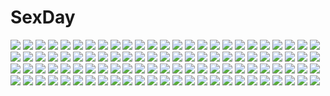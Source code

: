 # SexDay
![](https://konachan.com/image/30c441037b3d3b2968870d633b41585c/Konachan.com%20-%20210954%20animal_ears%20bow%20brown_hair%20ek_masato%20flowers%20kneehighs%20love_live%21_school_idol_project%20school_uniform%20sonoda_umi.jpg)
![](https://konachan.com/image/ce3800d7cb44e7d7e0f6028134cae829/Konachan.com%20-%20126301%20blush%20breasts%20brown_hair%20cleavage%20gakuou%20game_cg%20konoe_akari%20korie_riko%20waitress.jpg)
![](https://konachan.com/image/1b261cd6b433a5f0cada6de3144c1aef/Konachan.com%20-%20260492%20blue_hair%20breasts%20cape%20fire%20long_hair%20love_live%21_sunshine%21%21%20nude%20purple_eyes%20takamin_apaman%20thighhighs%20tsushima_yoshiko.jpg)
![](https://konachan.com/jpeg/4d6a27623d3aab9d1b9c81025c0a3e42/Konachan.com%20-%20164014%20barefoot%20beach%20blue_hair%20clouds%20dress%20food%20fruit%20hat%20hinanawi_tenshi%20moko_%283886397%29%20orange_eyes%20petals%20sky%20touhou%20water.jpg)
![](https://konachan.com/image/7fe134707206ad769d7809eed82afb99/Konachan.com%20-%20145010%20blue_eyes%20brown_eyes%20choker%20glasses%20gray_hair%20male%20range_murata%20short_hair%20tagme_%28character%29%20tie%20white.jpg)
![](https://konachan.com/image/03d765ba0c44eccac9fffbe455015b94/Konachan.com%20-%20275387%20animal%20breasts%20brown_hair%20cleavage%20drink%20fish%20flowers%20katana%20long_hair%20original%20purple_eyes%20sake%20sword%20torii%20umbrella%20water%20weapon%20weiyinji_xsk%20wet.jpg)
![](https://konachan.com/image/b4dc71cf366180dad137d8670fb9b82f/Konachan.com%20-%20153284%20blue_eyes%20blue_hair%20brown_hair%20essagna%20gray_hair%20red_eyes%20tagme%20tail%20yellow_eyes.jpg)
![](https://konachan.com/image/c337fba88bd9804639e711b5022a17da/Konachan.com%20-%20204034%20black_hair%20clouds%20crying%20dress%20kazeno%20long_hair%20shinohara_natsuki%20sky%20summer_dress%20summer_wars.jpg)
![](https://konachan.com/image/b331a47de64d5de79241ee80c435d8be/Konachan.com%20-%20165683%20headphones%20long_hair%20necklace%20nidy-2d-%20original%20red_eyes%20reflection%20white_hair.jpg)
![](https://konachan.com/image/78190a9b230c7968f70cd2a74f2d0d1f/Konachan.com%20-%2042879%20animal_ears%20bell%20blue_hair%20catgirl%20kannagi_crazy_shrine_maidens%20nagi.jpg)
![](https://konachan.com/image/df5d082fbed1c72fd263e8714389b371/Konachan.com%20-%20103511%20breasts%20calendar%20cameltoe%20garter_belt%20nipples%20nurse%20panties%20stockings%20tagme%20thighhighs%20topless%20underwear.jpg)
![](https://konachan.com/image/7f3af2d7b667b3d58036518376dafabb/Konachan.com%20-%2094378%20kanan_%28the_last_story%29%20mistwalker%20nintendo%20sword%20the_last_story%20weapon%20white.jpg)
![](https://konachan.com/image/47f5085e1e176db775c181472d1a8c48/Konachan.com%20-%20129086%20anus%20breasts%20censored%20fingering%20masturbation%20mikamin%20moon%20nipples%20no_bra%20nopan%20nurse%20purple_hair%20pussy%20tagme%20thighhighs.jpg)
![](https://konachan.com/image/40caad446ae43741196460f033023214/Konachan.com%20-%20218783%20apple228%20elbow_gloves%20gloves%20headdress%20original%20red_eyes%20wings.jpg)
![](https://konachan.com/jpeg/8cd153a1f99702174d7cf0ea8053780e/Konachan.com%20-%20298194%20black_hair%20breasts%20cropped%20glasses%20green_eyes%20headband%20kimono%20kozue_akari%20long_hair%20nipples%20no_bra%20open_shirt%20sengoku_otome%20undressing%20waifu2x.jpg)
![](https://konachan.com/jpeg/5139b9002955555e8d4cc0ebdc713525/Konachan.com%20-%20213662%20aliasing%20anthropomorphism%20blue_hair%20cafe_blanc%20hat%20hibiki_%28kancolle%29%20kantai_collection%20long_hair%20scarf%20school_uniform%20signed%20snow%20verniy_%28kancolle%29.jpg)
![](https://konachan.com/image/1503a0fd568d25fb4d46200a1297ac89/Konachan.com%20-%20292165%20a20_%28atsumaru%29%20apron%20blush%20halo%20long_hair%20original%20pink_eyes%20pink_hair%20ponytail%20shorts.jpg)
![](https://konachan.com/jpeg/b3afc61f4bae012f9619a049c1c78b2a/Konachan.com%20-%20248285%20anus%20blush%20breasts%20brown_hair%20cape%20gloves%20hat%20megumin%20nipples%20nonaka_tama%20nude%20pubic_hair%20pussy_juice%20red_eyes%20short_hair%20thighhighs%20witch_hat.jpg)
![](https://konachan.com/image/06d963ddac92e338e4a011debaa13175/Konachan.com%20-%2054817%20hatsune_miku%20vocaloid.jpg)
![](https://konachan.com/jpeg/f3e318ac54dfe3dd960c21ce3be04b14/Konachan.com%20-%20190157%20asagiri_nozomi%20black_hair%20censored%20game_cg%20hibiki_works%20long_hair%20oryou%20panties%20pantyhose%20penis%20pretty_x_cation%20sex%20torn_clothes%20underwear.jpg)
![](https://konachan.com/image/a258598bc8c1a10c3117f5d7412d5291/Konachan.com%20-%20159019%20butterfly%20flowers%20hatsune_miku%20japanese_clothes%20magnet_%28vocaloid%29%20megurine_luka%20nijita18%20petals%20vocaloid.jpg)
![](https://konachan.com/image/f36d44133c97a38df826f3f8c87174b9/Konachan.com%20-%20197524%20black_hair%20blonde_hair%20blue_eyes%20blush%20brown_eyes%20brown_hair%20headband%20katou_megumi%20long_hair%20purple_eyes%20short_hair%20thighhighs%20twintails%20woo_%28artist%29.jpg)
![](https://konachan.com/image/67f6bc91450a063348f31a1071955faf/Konachan.com%20-%20182091%20crown%20dress%20glasses%20gray_hair%20group%20hat%20horns%20long_hair%20magic%20original%20primrose%20red_eyes%20red_hair%20rulu%20skull%20sword%20umbrella%20weapon%20wings%20witch_hat.jpg)
![](https://konachan.com/jpeg/7bf3d152bc30b4c5edf7925300da5dee/Konachan.com%20-%20274903%20aqua_eyes%20black_hair%20brown_hair%20catgirl%20garter%20group%20gun%20hat%20headband%20long_hair%20pantyhose%20red_eyes%20shorts%20skirt%20stockings%20twintails%20weapon%20white_hair.jpg)
![](https://konachan.com/image/0009bd41a83c73f3ef5adc2fef873907/Konachan.com%20-%2043922%20alice_margatroid%20blonde_hair%20blue%20blue_eyes%20blue_hair%20hat%20kiezya%20mai_%28touhou%29%20ribbons%20touhou%20wings%20yellow_eyes%20yuki_%28touhou%29.jpg)
![](https://konachan.com/image/a5278060f3593af48922b1020a89e0eb/Konachan.com%20-%20232024%20aliasing%20anthropomorphism%20bikini%20blue_eyes%20breasts%20cameltoe%20cleavage%20gloves%20kantai_collection%20navel%20ribbons%20swimsuit%20tenken%20white%20white_hair.jpg)
![](https://konachan.com/jpeg/54d6388682f26cb5c4f75f87d48f558a/Konachan.com%20-%2067785%20hatsune_miku%20twintails%20vocaloid.jpg)
![](https://konachan.com/jpeg/72f48ce62ef8d4d0132e444476b3dc8b/Konachan.com%20-%20110074%20blush%20censored%20fingering%20hidan_no_aria%20keeeesuke%20long_hair%20masturbation%20nipples%20panties%20pussy%20red_eyes%20red_hair%20school_uniform%20thighhighs%20underwear.jpg)
![](https://konachan.com/image/4e98ff89def38b7c1ff564facc8847a3/Konachan.com%20-%2049522%20japanese_clothes%20kara_no_kyoukai%20kimono%20knife%20ryougi_shiki%20water.jpg)
![](https://konachan.com/image/e8ee175d1d724d468a12ce64dd92f685/Konachan.com%20-%20118409%20censored%20game_cg%20komori_kei%20noel_marres_ascot%20penis%20pubic_hair%20ricotta%20sex%20walkure_romanze.jpg)
![](https://konachan.com/jpeg/fdc3213a44d165c71d95315eea543ed8/Konachan.com%20-%20115732%20atou_tasuku%20blonde_hair%20brown_hair%20christmas%20food%20game_cg%20group%20hayashi_ryousuke%20koi_de_wa_naku%20makishima_yumi%20male%20tomose_shunsaku%20yano_konoka.jpg)
![](https://konachan.com/image/744e6c42e4e1dd0886c867c4fe58014d/Konachan.com%20-%20234916%20building%20kneehighs%20niko_p%20original%20signed%20stairs%20tagme.jpg)
![](https://konachan.com/image/d45600b4a11bfef95d2b43cf20d5b66d/Konachan.com%20-%20280970%202girls%20aak%20aqua_eyes%20aqua_hair%20barefoot%20bikini%20blue_hair%20breasts%20brown_eyes%20bunny_ears%20cameltoe%20cleavage%20hat%20loli%20navel%20spread_legs%20swimsuit%20topless.jpg)
![](https://konachan.com/jpeg/da733f417c0b262ba0fe6ba5a4914704/Konachan.com%20-%20174467%20apron%20brown_hair%20haine%20headdress%20kneehighs%20logo%20long_hair%20maid%20myuseru_foaran%20pointed_ears%20purple_eyes%20third-party_edit%20twintails%20white.jpg)
![](https://konachan.com/image/39ab2d6fa7167cbdbb8f87d2a5ae92b3/Konachan.com%20-%205714%20baku%20blue_eyes%20kuromi%20naruse_hirofumi%20onegai_my_melody.jpg)
![](https://konachan.com/image/f4d68272a2077e9b5a14abdb2bab51c4/Konachan.com%20-%2074929%20brown_hair%20game_cg%20innocent_grey%20instrument%20kudoh_sousuke%20long_hair%20pianissimo%20piano%20shirakawa_ayane%20skirt%20thighhighs%20zettai_ryouiki.jpg)
![](https://konachan.com/image/87c6e70d59ccd90d91151fb9f79f59d5/Konachan.com%20-%20170189%20animal_ears%20awachi%20monochrome%20sanya_v_litvyak%20short_hair%20sketch%20strike_witches.jpg)
![](https://konachan.com/image/5926d7beb9c8b1f5bc9622771fe4d349/Konachan.com%20-%20137635%20brown_hair%20hatsune_miku%20red_eyes%20school_uniform%20stairs%20twintails%20yuki18r.jpg)
![](https://konachan.com/jpeg/a7ca264df2739e1f1d02b30ebda42f3c/Konachan.com%20-%20150839%20akinashi_yuu%20fairys%20game_cg%20ima_sugu_onii-chan_ni_imouto_da_tte_iitai%21%20kiss%20male%20mitani_rikuto%20nanase_matsuri.jpg)
![](https://konachan.com/jpeg/c05af9d083c124207c2480a2d44622b1/Konachan.com%20-%20227808%20boyogo%20closers%20knife%20long_hair%20panties%20ponytail%20red_eyes%20thighhighs%20tie%20tina_%28closers%29%20underwear%20uniform%20weapon%20white_hair.jpg)
![](https://konachan.com/image/b4b787d3e29d8f2c86862657e85a0f37/Konachan.com%20-%20114712%20diamic_days%20game_cg%20green_hair%20himenogawa_kotora%20lump_of_sugar%20orange_eyes%20sesena_yau%20waitress.jpg)
![](https://konachan.com/jpeg/86fa9edea000fedc9adb66278527c6c7/Konachan.com%20-%20141751%20bishoujo_mangekyou%20blue_hair%20bondage%20censored%20cum%20game_cg%20happoubi_jin%20leotard%20long_hair%20omega_star%20penis%20ribbons%20sawatari_shizuku%20sex.jpg)
![](https://konachan.com/jpeg/b09e365098124e62b052227eff122562/Konachan.com%20-%20171533%20anthropomorphism%20blue_eyes%20cape%20ganesagi%20gray%20i-class_destroyer%20kantai_collection%20staff%20weapon%20white_hair%20wo-class_aircraft_carrier.jpg)
![](https://konachan.com/jpeg/e43326ae84424e0fd152b349ac45bc8e/Konachan.com%20-%20239948%202girls%20animal%20animal_ears%20aqua_eyes%20bird%20boots%20braids%20flowers%20hat%20kneehighs%20long_hair%20original%20paper%20petals%20skirt%20tail%20thighhighs%20white_hair%20yukinokoe.jpg)
![](https://konachan.com/image/1fea451287621f4bb59dc63e6119d64a/Konachan.com%20-%20230357%20aliasing%20blue_eyes%20book%20boots%20dress%20food%20game_console%20granblue_fantasy%20gray_hair%20headdress%20long_hair%20nopan%20orihi_chihiro%20pointed_ears%20thighhighs.jpg)
![](https://konachan.com/image/50377e77b7956b3097b4dc2c09a2b6d0/Konachan.com%20-%20263021%20alphonse%20armor%20group%20kaku-san-sei_million_arthur%20male.jpg)
![](https://konachan.com/jpeg/c56b73d2a9d04e9f70fe0171ff92e9df/Konachan.com%20-%2035634%20aquaplus%20ilfa%20kouno_harumi%20leaf%20mitsumi_misato%20silfa%20to_heart%20to_heart_2.jpg)
![](https://konachan.com/jpeg/38cacc1334d2eab17fe9d44778290160/Konachan.com%20-%20187015%20black_hair%20blush%20brown_eyes%20ghettoyouth%20nude%20ponytail%20shakugan_no_shana%20shana.jpg)
![](https://konachan.com/image/a548e4d857455d2e8fbec086660c7cc8/Konachan.com%20-%209741%20andou_mahoro%20andou_minawa%20mahoromatic.jpg)
![](https://konachan.com/image/30ac1d560dfbef038dff3aef02bc42f5/Konachan.com%20-%2093734%20all_male%20kagamine_len%20male%20vocaloid.jpg)
![](https://konachan.com/image/7b6b441de7cde2e133e07a27651f6184/Konachan.com%20-%20183198%20barefoot%20bicolored_eyes%20nekome_%28zelmeledf2%29%20tatara_kogasa%20touhou%20umbrella.jpg)
![](https://konachan.com/image/1f3bbbfc586a72f91ff8fcd29867cfe1/Konachan.com%20-%2027368%20azumanga_daioh%20cosplay%20final_fantasy%20final_fantasy_x%20final_fantasy_x-2%20kurosawa_minamo%20parody.jpg)
![](https://konachan.com/jpeg/53f2915d004f23f35acaa33c16b94509/Konachan.com%20-%20228347%20akata_itsuki%20animal%20bed%20breasts%20cat%20cleavage%20game_cg%20glasses%20headband%20kokoro_rista%21%20male%20nagasawa_seika%20short_hair%20twintails%20wedding_attire.jpg)
![](https://konachan.com/jpeg/2781a7d6fa60875335bbc75273bd4060/Konachan.com%20-%20132857%20amasaka_takashi%20game_cg%20koi_mekuri_clover%20niina_ayami.jpg)
![](https://konachan.com/jpeg/9562eedcd802c72f80528ad28f61ebcf/Konachan.com%20-%20219644%20blue_eyes%20blue_hair%20choker%20gj%20gloves%20microphone%20nanasaki_nicole%20necklace%20tokyo_7th_sisters.jpg)
![](https://konachan.com/jpeg/15491e3129af735f9f2496d483279bbb/Konachan.com%20-%20157738%20bikini%20blush%20breasts%20game_cg%20hinata_hanabi%20koutaro%20nipples%20ponytail%20purple_hair%20short_hair%20swimsuit%20tropical_kiss%20twinkle%20water%20wet.jpg)
![](https://konachan.com/image/81761bd524fb0358107c50c0ae2ea4c9/Konachan.com%20-%20145873%20tagme.jpg)
![](https://konachan.com/image/d0f1527d80f7561d08d8dfd64f447ca9/Konachan.com%20-%2012960%20apron%20tagme.jpg)
![](https://konachan.com/jpeg/d84ba09cb44e3a2a705ef54cbbb62899/Konachan.com%20-%20306280%20arknights%20beach%20blush%20breasts%20cleavage%20clouds%20food%20garter%20gray_hair%20ice_cream%20long_hair%20open_shirt%20ponytail%20scarf%20shade%20shorts%20sky%20tree%20umbrella%20water.jpg)
![](https://konachan.com/image/a10d98cabcb33edd1c31fc921f78f58e/Konachan.com%20-%20273726%20animal_ears%20blonde_hair%20breasts%20cleavage%20collar%20foxgirl%20heart%20league_of_legends%20long_hair%20orangesekaii%20shorts%20thighhighs%20wristwear%20yellow_eyes.jpg)
![](https://konachan.com/image/79bc8cd4bff751fd562ff068093b158c/Konachan.com%20-%20262207%20barefoot%20bikini%20blonde_hair%20breasts%20demon%20horns%20long_hair%20mito_yoshihiro%20navel%20original%20pointed_ears%20red_eyes%20swimsuit%20wings.jpg)
![](https://konachan.com/image/cdc68656fd72d9d0a2d17d0f97e3c8b8/Konachan.com%20-%2036463%20dark%20maribel_han%20polychromatic%20touhou.jpg)
![](https://konachan.com/image/7656657a6bab14397e225d6855264234/Konachan.com%20-%20152353%20blue_eyes%20blue_hair%20bow%20cirno%20dress%20fairy%20flowers%20ke-ta%20loli%20see_through%20touhou%20tree%20wet%20wings.jpg)
![](https://konachan.com/image/8bedfe230ca4466a35d8ccf3d74406a3/Konachan.com%20-%20154552%20animal%20bottle_miku%20fish%20hatsune_miku%20par.%20tears%20vocaloid%20water.jpg)
![](https://konachan.com/image/960bf4fd157441c0a3d56826a6f6337d/Konachan.com%20-%2076715%20cc%20code_geass.jpg)
![](https://konachan.com/jpeg/01c99fa911ef20b0a4c2a33994767894/Konachan.com%20-%20105227%202girls%20black_hair%20blush%20breasts%20censored%20game_cg%20luna_lia%20mecha-con%21%20narusawa_sora%20nipples%20nopan%20onomatope%2A%20open_shirt%20pussy%20pussy_juice.jpg)
![](https://konachan.com/image/b982fabef3e3a8a92a2dab49fd3149d9/Konachan.com%20-%2099446%20all_male%20anthropomorphism%20blonde_hair%20blue_eyes%20china_%28hetalia%29%20italy_%28hetalia%29%20japan_%28hetalia%29%20male%20purple_eyes%20russia_%28hetalia%29%20short_hair%20tagme.jpg)
![](https://konachan.com/image/6d844ef2f7b9c6f0f955a8f80a3abbf1/Konachan.com%20-%2041451%20clouds%20kyrios%20mecha%20mobile_suit_gundam%20mobile_suit_gundam_00%20sky.jpg)
![](https://konachan.com/jpeg/c6142479f9c4b55a9a21dcc59c123b34/Konachan.com%20-%205927%20apron%20bed%20blonde_hair%20blush%20brown_eyes%20glasses%20nopan%20signed%20tagme%20vector.jpg)
![](https://konachan.com/image/d377d602b272b3564117ab5ef08b9e0f/Konachan.com%20-%205352%20miyauchi_lemmy%20to_heart%20urotan.jpg)
![](https://konachan.com/jpeg/e4960cbd5360a82792b0c01c228fc949/Konachan.com%20-%20241159%20annin_doufu%20doumyouji_karin%20idolmaster%20idolmaster_cinderella_girls%20idolmaster_cinderella_girls_starlight_stage%20japanese_clothes%20miko.jpg)
![](https://konachan.com/image/cc2ab09a5d7bd545994216c92921a250/Konachan.com%20-%20235695%20chinese_clothes%20flute%20food%20instrument%20litingting915%20long_hair%20original%20water.jpg)
![](https://konachan.com/image/e48b1a5b645b744203f7a39817bbd040/Konachan.com%20-%20146545%20izumi_mahiru%20light%20mariya_jun%20red_hair%20zero_infinity_-devil_of_maxwell-.jpg)
![](https://konachan.com/image/acb14efc85ad7b21d4aaa5e5e5cf881e/Konachan.com%20-%20165876%20blue_eyes%20dress%20elbow_gloves%20gloves%20long_hair%20megurine_luka%20pink_hair%20usky%20vocaloid.jpg)
![](https://konachan.com/image/2840f1c8fb1e76e35148918ed3ef4b1a/Konachan.com%20-%2041285%20mobile_suit_gundam%20tagme%20turn_a_gundam.jpg)
![](https://konachan.com/image/bc799a6b58a7901a9564ac9ef84ff64c/Konachan.com%20-%2010839%20animal_ears%20catgirl%20swimsuit.jpg)
![](https://konachan.com/image/dcb6b7ec41cce4d72c7d0a739ff24891/Konachan.com%20-%2081129%20kirisame_marisa%20touhou%20witch.jpg)
![](https://konachan.com/jpeg/caae716b6f90c27b6601bf96ce27da4f/Konachan.com%20-%20256015%20blush%20breasts%20cum%20demon%20elbow_gloves%20elsword%20gloves%20horns%20long_hair%20navel%20nipples%20red_eyes%20red_hair%20sex%20spread_legs%20tagme_%28artist%29%20wings.jpg)
![](https://konachan.com/image/22b64a09175360cd66b37a4844d2ad1e/Konachan.com%20-%208029%20animal_ears%20bunnygirl%20hakurei_reimu%20hat%20japanese_clothes%20long_hair%20miko%20reisen_udongein_inaba%20saigyouji_yuyuko%20touhou.jpg)
![](https://konachan.com/image/aa8e098d74a3e37e71360811542b64a7/Konachan.com%20-%20283593%20original%20yuu-rin.jpg)
![](https://konachan.com/image/ff5532b3d056829370145ae003988916/Konachan.com%20-%2063939%20favorite%20game_cg%20hoshizora_no_memoria%20tagme.jpg)
![](https://konachan.com/jpeg/3a32a0fa649ac389a1b525ffb310d717/Konachan.com%20-%20300730%20blonde_hair%20fate_grand_order%20fate_%28series%29%20green_eyes%20mordred%20navel%20necklace%20ponytail%20shorts%20signed%20suna%20tears%20valentine%20white.jpg)
![](https://konachan.com/image/3dbacccf183741f6af80323ee891b1ff/Konachan.com%20-%2025124%20hello_world%20tagme.jpg)
![](https://konachan.com/image/5e7d72b335d6911a30727093fa4d0f27/Konachan.com%20-%2057562%20cape%20shining_tears%20shining_wind%20sword%20taka_tony%20weapon.jpg)
![](https://konachan.com/image/8f9dcc2129ed776bb9243553922d3108/Konachan.com%20-%20133748%20animal%20blonde_hair%20fish%20flowers%20hat%20madara_%28artist%29%20moriya_suwako%20orange_eyes%20touhou.jpg)
![](https://konachan.com/image/fcc38c416b3515dbeb3d28464d64a169/Konachan.com%20-%2012948%20ergo_proxy.jpg)
![](https://konachan.com/jpeg/67ae457e1ee7a1711963af9454941669/Konachan.com%20-%20142027%20arancia%20brown_hair%20food%20fruit%20long_hair%20orange%20orange_eyes%20original%20rakkou%20twintails.jpg)
![](https://konachan.com/jpeg/5e557f655cdb785b9f86daa8843b5160/Konachan.com%20-%20276020%20aqua_eyes%20black_hair%20breasts%20cameltoe%20chinese_dress%20dark_skin%20hai_ookami%20long_hair%20original%20panties%20ponytail%20skirt_lift%20thighhighs%20underwear.jpg)
![](https://konachan.com/jpeg/9827f0ac4b0871e375b7bc21f14c761f/Konachan.com%20-%20210328%20boots%20dress%20flowers%20green_eyes%20green_hair%20hatsune_miku%20headphones%20long_hair%20lpip%20third-party_edit%20twintails%20vocaloid%20white%20zettai_ryouiki.jpg)
![](https://konachan.com/jpeg/c5dd88208017df7238d906ff97eb6e6d/Konachan.com%20-%2027821%20ikkitousen%20panties%20ryomou_shimei%20underwear%20vector.jpg)
![](https://konachan.com/jpeg/f1efd639ce4b459c3d8b541df08d59b6/Konachan.com%20-%20140476%20game_cg%20joker%20kuryuu_supika%20oryou.jpg)
![](https://konachan.com/jpeg/b34d6b0c9c640b5bfb96be3dfeb78591/Konachan.com%20-%20251339%20annin_doufu%20idolmaster%20idolmaster_cinderella_girls%20idolmaster_cinderella_girls_starlight_stage%20lolita_fashion%20shimamura_uzuki.jpg)
![](https://konachan.com/image/8780b5f1ab1732c402714ae9a0a4245b/Konachan.com%20-%20151520%20blue_hair%20hatsune_miku%20long_hair%20modern_afro%20tie%20twintails%20vocaloid.jpg)
![](https://konachan.com/jpeg/9460e4a15978f83ad12f7467e8fac7af/Konachan.com%20-%20116522%20black_hair%20breasts%20c%3Adrive%20censored%20fusataka_shikibu%20game_cg%20kotowari%20long_hair%20nipples%20penis%20pussy%20pussy_juice%20sex%20shirotae_ayame.jpg)
![](https://konachan.com/image/931d5c94f475e72fc1034c1f0e148580/Konachan.com%20-%208296%20coud_van_giruet%20erementar_gerad%20reverie_metherlence.jpg)
![](https://konachan.com/image/8748841fd9f8aaa115bc537768c8e1d3/Konachan.com%20-%2028670%20censored%20chu_x_chu%20game_cg%20penis%20pointed_ears%20pussy%20sex%20tentacles%20unisonshift.jpg)
![](https://konachan.com/jpeg/98bec76c513978cdbe82b776c7c93ebf/Konachan.com%20-%20303812%20blush%20breasts%20elbow_gloves%20fate_grand_order%20fate_%28series%29%20gloves%20headband%20maid%20mash_kyrielight%20navel%20nipples%20pink_hair%20purple_eyes%20pussy%20skirt%20white.jpg)
![](https://konachan.com/image/51ae523cfa8fff20e579b459985f3ff8/Konachan.com%20-%2033736%20kanon%20minase_nayuki.jpg)
![](https://konachan.com/image/5cf6b03f61a96fda61ebdeee885f8172/Konachan.com%20-%2085198%20blonde_hair%20blue_eyes%20breasts%20censored%20kousaka_kirino%20nipples%20nude%20ore_no_imouto_ga_konna_ni_kawaii_wake_ga_nai%20pussy%20youqiniang.jpg)
![](https://konachan.com/jpeg/95aa586ed5d8f33174b5b8cdf460b6df/Konachan.com%20-%2083216%20animal_ears%20foxgirl%20horibe_hiderou%20long_hair%20pink_hair%20red_eyes%20white.jpg)
